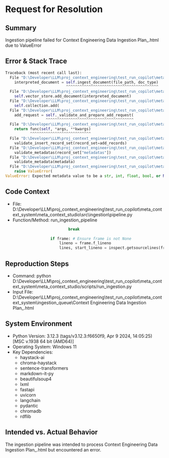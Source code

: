 
# Request for Resolution

## Summary
Ingestion pipeline failed for Context Engineering Data Ingestion Plan_.html due to ValueError

## Error & Stack Trace
```python
Traceback (most recent call last):
  File "D:\Developer\LLM\proj_context_engineering\test_run_copilot\meta_context_system\meta_context_studio\src\ingestion\pipeline.py", line 112, in run_ingestion_pipeline
    interpreted_document = self.ingest_document(file_path, doc_type)
                           ^^^^^^^^^^^^^^^^^^^^^^^^^^^^^^^^^^^^^^^^^
  File "D:\Developer\LLM\proj_context_engineering\test_run_copilot\meta_context_system\meta_context_studio\src\ingestion\pipeline.py", line 80, in ingest_document
    self.vector_store.add_document(interpreted_document)
  File "D:\Developer\LLM\proj_context_engineering\test_run_copilot\meta_context_system\meta_context_studio\src\knowledge_base\vector_store.py", line 22, in add_document
    self.collection.add(
  File "D:\Developer\LLM\proj_context_engineering\test_run_copilot\meta_context_system\venv\Lib\site-packages\chromadb\api\models\Collection.py", line 80, in add
    add_request = self._validate_and_prepare_add_request(
                  ^^^^^^^^^^^^^^^^^^^^^^^^^^^^^^^^^^^^^^^
  File "D:\Developer\LLM\proj_context_engineering\test_run_copilot\meta_context_system\venv\Lib\site-packages\chromadb\api\models\CollectionCommon.py", line 95, in wrapper
    return func(self, *args, **kwargs)
           ^^^^^^^^^^^^^^^^^^^^^^^^^^^
  File "D:\Developer\LLM\proj_context_engineering\test_run_copilot\meta_context_system\venv\Lib\site-packages\chromadb\api\models\CollectionCommon.py", line 219, in _validate_and_prepare_add_request
    validate_insert_record_set(record_set=add_records)
  File "D:\Developer\LLM\proj_context_engineering\test_run_copilot\meta_context_system\venv\Lib\site-packages\chromadb\api\types.py", line 314, in validate_insert_record_set
    validate_metadatas(record_set["metadatas"])
  File "D:\Developer\LLM\proj_context_engineering\test_run_copilot\meta_context_system\venv\Lib\site-packages\chromadb\api\types.py", line 791, in validate_metadatas
    validate_metadata(metadata)
  File "D:\Developer\LLM\proj_context_engineering\test_run_copilot\meta_context_system\venv\Lib\site-packages\chromadb\api\types.py", line 757, in validate_metadata
    raise ValueError(
ValueError: Expected metadata value to be a str, int, float, bool, or None, got ['stl_', 'stl_02'] which is a AttributeValueList in add.

```

## Code Context
- File: D:\Developer\LLM\proj_context_engineering\test_run_copilot\meta_context_system\meta_context_studio\src\ingestion\pipeline.py
- Function/Method: run_ingestion_pipeline
```python
                            break
                    
                    if frame: # Ensure frame is not None
                        lineno = frame.f_lineno
                        lines, start_lineno = inspect.getsourcelines(frame.f_code)

```

## Reproduction Steps
- Command: python D:\Developer\LLM\proj_context_engineering\test_run_copilot\meta_context_system\meta_context_studio/scripts/run_ingestion.py
- Input File: D:\Developer\LLM\proj_context_engineering\test_run_copilot\meta_context_system\ingestion_queue\Context Engineering Data Ingestion Plan_.html

## System Environment
- Python Version: 3.12.3 (tags/v3.12.3:f6650f9, Apr  9 2024, 14:05:25) [MSC v.1938 64 bit (AMD64)]
- Operating System: Windows 11
- Key Dependencies:
  - haystack-ai
  - chroma-haystack
  - sentence-transformers
  - markdown-it-py
  - beautifulsoup4
  - lxml
  - fastapi
  - uvicorn
  - langchain
  - pydantic
  - chromadb
  - rdflib

## Intended vs. Actual Behavior
The ingestion pipeline was intended to process Context Engineering Data Ingestion Plan_.html but encountered an error.
